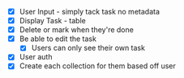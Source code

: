 - [x] User Input - simply tack task no metadata
- [x] Display Task - table
- [x] Delete or mark when they're done
- [x] Be able to edit the task 
   - [x] Users can only see their own task
- [x] User auth
- [x] Create each collection for them based off user